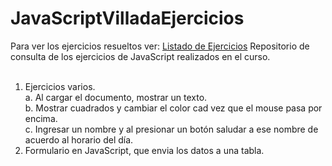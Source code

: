 # JavaScriptVilladaEjercicios
Para ver los ejercicios resueltos ver: [Listado de Ejercicios](https://nikosff.github.io/JavaScriptVilladaEjercicios/)
Repositorio de consulta de los ejercicios de JavaScript realizados en el curso.</br></br>

1. Ejercicios varios.</br>
  a. Al cargar el documento, mostrar un texto.</br>
  b. Mostrar cuadrados y cambiar el color cad vez que el mouse pasa por encima.</br>
  c. Ingresar un nombre y al presionar un botón saludar a ese nombre de acuerdo al horario del día.</br>
2. Formulario en JavaScript, que envia los datos a una tabla.</br>
